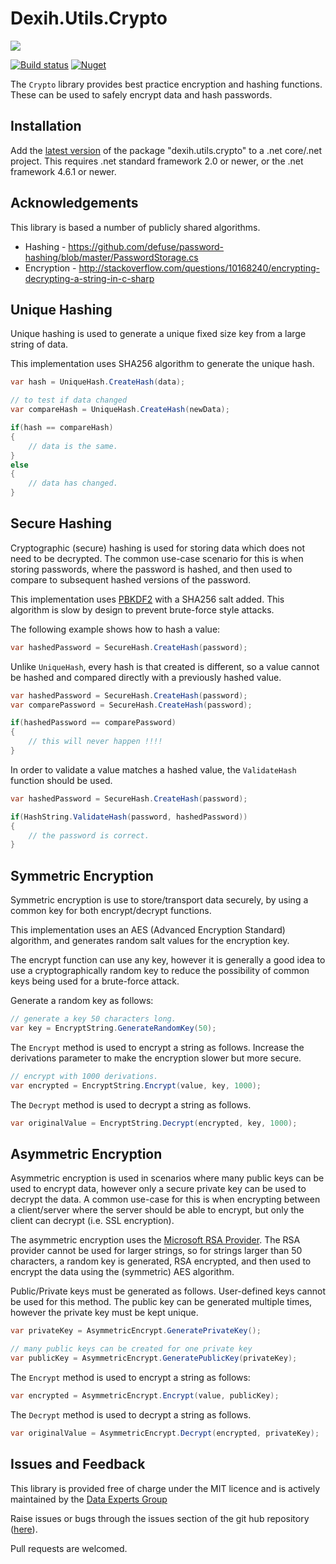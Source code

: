 # Dexih.Utils.Crypto

[build]:    https://ci.appveyor.com/project/dataexperts/dexih-utils-crypto 
[build-img]: https://ci.appveyor.com/api/projects/status/wy7esdbc8ska4xna?svg=true
[nuget]:     https://www.nuget.org/packages/dexih.utils.crypto
[nuget-img]: https://badge.fury.io/nu/dexih.utils.crypto.svg
[nuget-name]: dexih.utils.crypto
[dex-img]: https://dataexpertsgroup.com/assets/img/dex_web_logo.png
[dex]: https://dataexpertsgroup.com

[![][dex-img]][dex]

[![Build status][build-img]][build] [![Nuget][nuget-img]][nuget]

The `Crypto` library provides best practice encryption and hashing functions.  These can be used to safely encrypt data and hash passwords.  

## Installation

Add the [latest version][nuget] of the package "dexih.utils.crypto" to a .net core/.net project.  This requires .net standard framework 2.0 or newer, or the .net framework 4.6.1 or newer.

## Acknowledgements

This library is based a number of publicly shared algorithms.

* Hashing - https://github.com/defuse/password-hashing/blob/master/PasswordStorage.cs
* Encryption - http://stackoverflow.com/questions/10168240/encrypting-decrypting-a-string-in-c-sharp

## Unique Hashing

Unique hashing is used to generate a unique fixed size key from a large string of data.

This implementation uses SHA256 algorithm to generate the unique hash.

```csharp
var hash = UniqueHash.CreateHash(data);

// to test if data changed
var compareHash = UniqueHash.CreateHash(newData);

if(hash == compareHash)
{
    // data is the same.
} 
else 
{
    // data has changed.
}
```

## Secure Hashing

Cryptographic (secure) hashing is used for storing data which does not need to be decrypted.  The common use-case scenario for this is when storing passwords, where the password is hashed, and then used to compare to subsequent hashed versions of the password.

This implementation uses [PBKDF2](https://en.wikipedia.org/wiki/PBKDF2) with a SHA256 salt added.  This algorithm is slow by design to prevent brute-force style attacks.  

The following example shows how to hash a value:

```csharp
var hashedPassword = SecureHash.CreateHash(password);
```

Unlike `UniqueHash`, every hash is that created is different, so a value cannot be hashed and compared directly with a previously hashed value.

```csharp
var hashedPassword = SecureHash.CreateHash(password);
var comparePassword = SecureHash.CreateHash(password);

if(hashedPassword == comparePassword)
{
    // this will never happen !!!!
}
```

In order to validate a value matches a hashed value, the `ValidateHash` function should be used.

```csharp
var hashedPassword = SecureHash.CreateHash(password);

if(HashString.ValidateHash(password, hashedPassword))
{
    // the password is correct.
}
```

## Symmetric Encryption

Symmetric encryption is use to store/transport data securely, by using a common key for both encrypt/decrypt functions.

This implementation uses an AES (Advanced Encryption Standard) algorithm, and generates random salt values for the encryption key.

The encrypt function can use any key, however it is generally a good idea to use a cryptographically random key to reduce the possibility of common keys being used for a brute-force attack.

Generate a random key as follows:

```csharp
// generate a key 50 characters long.
var key = EncryptString.GenerateRandomKey(50);
```

The `Encrypt` method is used to encrypt a string as follows.  Increase the derivations parameter to make the encryption slower but more secure.

```csharp
// encrypt with 1000 derivations.  
var encrypted = EncryptString.Encrypt(value, key, 1000);
```

The `Decrypt` method is used to decrypt a string as follows.

```csharp
var originalValue = EncryptString.Decrypt(encrypted, key, 1000);
```

## Asymmetric Encryption

Asymmetric encryption is used in scenarios where many public keys can be used to encrypt data, however only a secure private key can be used to decrypt the data.  A common use-case for this is when encrypting between a client/server where the server should be able to encrypt, but only the client can decrypt (i.e. SSL encryption).

The asymmetric encryption uses the [Microsoft RSA Provider](https://docs.microsoft.com/en-us/dotnet/api/system.security.cryptography.rsacryptoserviceprovider?view=netframework-4.8).  The RSA provider cannot be used for larger strings, so for strings larger than 50 characters, a random key is generated, RSA encrypted, and then used to encrypt the data using the (symmetric) AES algorithm.

Public/Private keys must be generated as follows.  User-defined keys cannot be used for this method.  The public key can be generated multiple times, however the private key must be kept unique.
```csharp
var privateKey = AsymmetricEncrypt.GeneratePrivateKey();

// many public keys can be created for one private key
var publicKey = AsymmetricEncrypt.GeneratePublicKey(privateKey);
```

The `Encrypt` method is used to encrypt a string as follows:

```csharp
var encrypted = AsymmetricEncrypt.Encrypt(value, publicKey);
```

The `Decrypt` method is used to decrypt a string as follows.

```csharp
var originalValue = AsymmetricEncrypt.Decrypt(encrypted, privateKey);
```

## Issues and Feedback

This library is provided free of charge under the MIT licence and is actively maintained by the [Data Experts Group](https://dataexpertsgroup.com)

Raise issues or bugs through the issues section of the git hub repository ([here](https://github.com/DataExperts/Dexih.Utils.Crypto/issues)).  

Pull requests are welcomed.